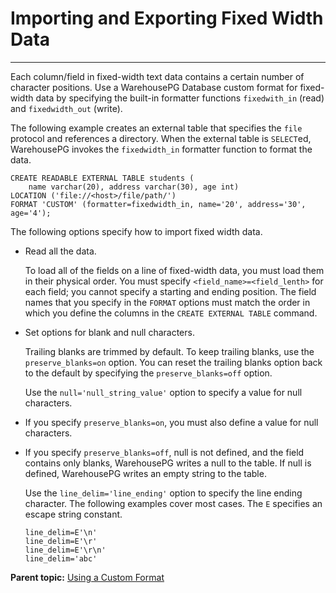 # Importing and Exporting Fixed Width Data
---

Each column/field in fixed-width text data contains a certain number of character positions. Use a WarehousePG Database custom format for fixed-width data by specifying the built-in formatter functions `fixedwith_in` (read) and `fixedwidth_out` (write). 

The following example creates an external table that specifies the `file` protocol and references a directory. When the external table is `SELECT`ed, WarehousePG invokes the `fixedwidth_in` formatter function to format the data.

```
CREATE READABLE EXTERNAL TABLE students (
    name varchar(20), address varchar(30), age int)
LOCATION ('file://<host>/file/path/')
FORMAT 'CUSTOM' (formatter=fixedwidth_in, name='20', address='30', age='4');
```

The following options specify how to import fixed width data.

-   Read all the data.

    To load all of the fields on a line of fixed-width data, you must load them in their physical order. You must specify `<field_name>=<field_lenth>` for each field; you cannot specify a starting and ending position. The field names that you specify in the `FORMAT` options must match the order in which you define the columns in the `CREATE EXTERNAL TABLE` command.

-   Set options for blank and null characters.

    Trailing blanks are trimmed by default. To keep trailing blanks, use the `preserve_blanks=on` option. You can reset the trailing blanks option back to the default by specifying the `preserve_blanks=off` option.

    Use the `null='null_string_value'` option to specify a value for null characters.

-   If you specify `preserve_blanks=on`, you must also define a value for null characters.
-   If you specify `preserve_blanks=off`, null is not defined, and the field contains only blanks, WarehousePG writes a null to the table. If null is defined, WarehousePG writes an empty string to the table.

    Use the `line_delim='line_ending'` option to specify the line ending character. The following examples cover most cases. The `E` specifies an escape string constant.

    ```
    line_delim=E'\n'
    line_delim=E'\r'
    line_delim=E'\r\n'
    line_delim='abc'
    ```


**Parent topic:** [Using a Custom Format](../../load/topics/g-using-a-custom-format.html)

